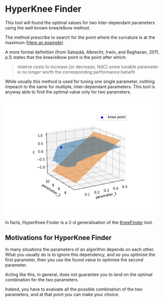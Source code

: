 # HyperKnee Finder

This tool will found the optimal values for two inter-dependant parameters using the well known knee/elbow method.

The method prescribe to search for the point where the curvature is at the maximum ([Here an example](https://en.wikipedia.org/wiki/Elbow_method_(clustering))).

A more formal definition (from Satopää, Albrecht, Irwin, and Raghavan, 2011, p.1) states that the knee/elbow point is the point after which:

> relative costs to increase [or decrease, NdC] some tunable parameter is no longer worth the corresponding performance benefit

While usually this method is used for tuning one single parameter, nothing impeach to the same for  multiple, 
inter-dependant parameters. This tool is anyway able to find the optimal value only for two parameters.

![Plot of the HyperKnee](./notebooks/hk_plot.png)

In facts, HyperKnee Finder is a 2-d generalisation of the [KneeFinder](https://github.com/vlavorini/kneefinder) tool.

## Motivations for HyperKnee Finder
In many situations the parameters of an algorithm depends on each other.  What you usually do is to ignore this 
dependency, and so you optimise the first parameter, then you use the found value to optimise the second parameter. 

Acting like this, in general, does not guarantee you to land on the optimal combination for the two parameters.

Indeed, you have to evaluate all the possible combination of the two parameters, and at that point
you can make your choice.
